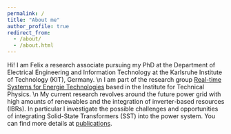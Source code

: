 ```yaml
---
permalink: /
title: "About me"
author_profile: true
redirect_from: 
  - /about/
  - /about.html
---
```


Hi! I am Felix a research associate pursuing my PhD at the Department of Electrical Engineering and Information Technology at the Karlsruhe Institute of Technology (KIT), Germany. \n I am part of the research group [Real-time Systems for Energie Technologies](https://www.itep.kit.edu/rtset/english/index.php) based in the Institute for Technical Physics. \n My current research revolves around the future power grid with high amounts of renewables and the integration of inverter-based resources (IBRs). In particular I investigate the possible challenges and opportunities of integrating Solid-State Transformers (SST) into the power system. You can find more details at [publications](/publications/).
